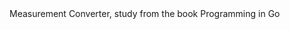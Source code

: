 <head> Measurement Converter, study from the book Programming in Go </head
  
  
<img width="517" alt="Exemplo da execução do programa" src="https://user-images.githubusercontent.com/69927468/152847274-9c1eff6b-9161-4e39-b478-9d73539291c9.png">

